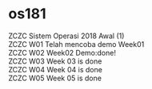 # os181
ZCZC Sistem Operasi 2018 Awal (1) <br />
ZCZC W01 Telah mencoba demo Week01 <br />
ZCZC W02 Week02 Demo:done! <br />
ZCZC W03 Week 03 is done <br />
ZCZC W04 Week 04 is done <br />
ZCZC W05 Week 05 is done <br />
